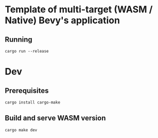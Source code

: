 # Template of multi-target (WASM / Native) Bevy's application

## Running

```
cargo run --release
```

# Dev

## Prerequisites

```
cargo install cargo-make
```

## Build and serve WASM version
```
cargo make dev
```
